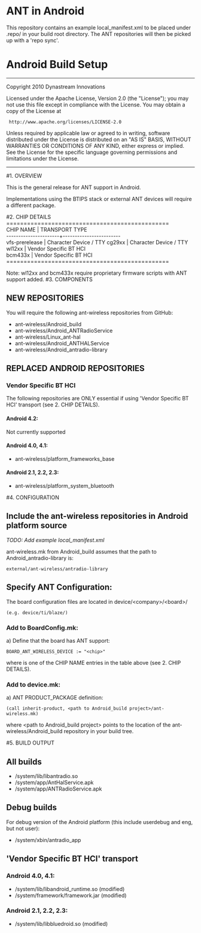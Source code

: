 ANT in Android
===============

This repository contains an example local_manifest.xml to be placed under .repo/ in your build root directory.  The ANT repositories will then be picked up with a 'repo sync'.

Android Build Setup
===============

***
Copyright 2010 Dynastream Innovations

Licensed under the Apache License, Version 2.0 (the "License"); you may not use this file except in compliance with the License.
You may obtain a copy of the License at
 
     http://www.apache.org/licenses/LICENSE-2.0

Unless required by applicable law or agreed to in writing, software distributed under the License is distributed on an "AS IS" BASIS, WITHOUT WARRANTIES OR CONDITIONS OF ANY KIND, either express or implied.
See the License for the specific language governing permissions and limitations under the License.
***

#1. OVERVIEW

This is the general release for ANT support in Android.  

Implementations using the BTIPS stack or external ANT devices will require a different package.    

#2. CHIP DETAILS
    ===============================================   
    CHIP NAME             | TRANSPORT TYPE            
    ----------------------+------------------------   
    vfs-prerelease        | Character Device / TTY 
    cg29xx                | Character Device / TTY    
    wl12xx                | Vendor Specific BT HCI    
    bcm433x               | Vendor Specific BT HCI    
    ===============================================   

Note: wl12xx and bcm433x require proprietary firmware scripts with ANT support added.
#3. COMPONENTS

## NEW REPOSITORIES
You will require the following ant-wireless repositories from GitHub:
* ant-wireless/Android_build
* ant-wireless/Android_ANTRadioService
* ant-wireless/Linux_ant-hal
* ant-wireless/Android_ANTHALService
* ant-wireless/Android_antradio-library

## REPLACED ANDROID REPOSITORIES
### Vendor Specific BT HCI
The following repositories are ONLY essential if using 'Vendor Specific BT HCI' transport (see 2. CHIP DETAILS).

#### Android 4.2:
 Not currently supported

#### Android 4.0, 4.1:
 * ant-wireless/platform_frameworks_base

#### Android 2.1, 2.2, 2.3:
 * ant-wireless/platform_system_bluetooth

#4. CONFIGURATION

## Include the ant-wireless repositories in Android platform source
_TODO:  Add example local_manifest.xml_

ant-wireless.mk from Android_build assumes that the path to Android_antradio-library is:

    external/ant-wireless/antradio-library

## Specify ANT Configuration:
 The board configuration files are located in device/\<company\>/\<board\>/

    (e.g. device/ti/blaze/)  

###   Add to BoardConfig.mk:
 a) Define that the board has ANT support:

    BOARD_ANT_WIRELESS_DEVICE := "<chip>"

 where <chip> is one of the CHIP NAME entries in the table above (see 2. CHIP DETAILS).  

###   Add to device.mk:
 a) ANT PRODUCT_PACKAGE definition:  

    (call inherit-product, <path to Android_build project>/ant-wireless.mk)

 where \<path to Android_build project\> points to the location of the ant-wireless/Android_build repository in your build tree.  

#5. BUILD OUTPUT
## All builds
* /system/lib/libantradio.so  
* /system/app/AntHalService.apk  
* /system/app/ANTRadioService.apk  

## Debug builds
For debug version of the Android platform (this include userdebug and eng, but
not user):  
* /system/xbin/antradio_app  

## 'Vendor Specific BT HCI' transport  

### Android 4.0, 4.1:  
* /system/lib/libandroid_runtime.so (modified)  
* /system/framework/framework.jar (modified)  

### Android 2.1, 2.2, 2.3:  
* /system/lib/libbluedroid.so (modified)
